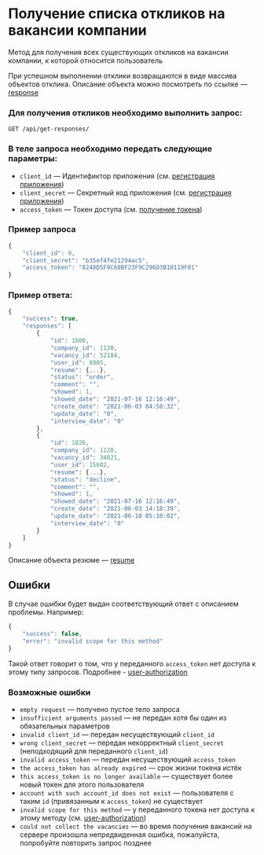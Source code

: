 # Получение списка откликов на вакансии компании

Метод для получения всех существующих откликов на вакансии компании, к которой относится пользователь

При успешном выполнении отклики возвращаются в виде массива объектов отклика. Описание объекта можно посмотреть по ссылке — [response](https://github.com/len0xx/career-api/blob/main/docs/response.md)

### Для получения откликов необходимо выполнить запрос:
```
GET /api/get-responses/
```

### В теле запроса необходимо передать следующие параметры:
* `client_id` — Идентификтор приложения (см. [регистрация приложения](https://xn--80adjbxl0aeb4ii6a.xn--p1ai/wp-admin/admin.php?page=apps))
* `client_secret` — Секретный код приложения (см. [регистрация приложения](https://xn--80adjbxl0aeb4ii6a.xn--p1ai/wp-admin/admin.php?page=apps))
* `access_token` — Токен доступа (см. [получение токена](https://github.com/len0xx/career-api/blob/main/docs/auth.md))

### Пример запроса
```javascript
{
    "client_id": 0,
    "client_secret": "b35ef4fe21294ac5",
    "access_token": "8248D5F9C68BF23F9C296D3B10119F01"
}
```

### Пример ответа:
```javascript
{
    "success": true,
    "responses": [
        {
            "id": 1600,
            "company_id": 1120,
            "vacancy_id": 52184,
            "user_id": 8905,
            "resume": {...},
            "status": "order",
            "comment": "",
            "showed": 1,
            "showed_date": "2021-07-16 12:16:49",
            "create_date": "2021-06-03 04:58:32",
            "update_date": "0",
            "interview_date": "0"
        },
        {
            "id": 1826,
            "company_id": 1120,
            "vacancy_id": 34821,
            "user_id": 15602,
            "resume": {...},
            "status": "decline",
            "comment": "",
            "showed": 1,
            "showed_date": "2021-07-16 12:16:49",
            "create_date": "2021-06-03 14:18:39",
            "update_date": "2021-06-10 05:10:02",
            "interview_date": "0"
        }
    ]
}
```

Описание объекта резюме — [resume](https://github.com/len0xx/career-api/blob/main/docs/resume.md)

## Ошибки

В случае ошибки будет выдан соответствующий ответ с описанием проблемы. Например:
```javascript
{
    "success": false,
    "error": "invalid scope for this method"
}
```
Такой ответ говорит о том, что у переданного `access_token` нет доступа к этому типу запросов. Подробнее -  [user-authorization](https://github.com/len0xx/career-api/blob/main/docs/user-authorization.md#%D0%B2%D0%BE%D0%B7%D0%BC%D0%BE%D0%B6%D0%BD%D1%8B%D0%B5-%D0%B7%D0%BD%D0%B0%D1%87%D0%B5%D0%BD%D0%B8%D1%8F-scope)

### Возможные ошибки
* `empty request` — получено пустое тело запроса
* `insufficient arguments passed` — не передан хотя бы один из обязательных параметров
* `invalid client_id` — передан несуществующий `client_id`
* `wrong client_secret` — передан некорректный `client_secret` (неподходящий для переданного `client_id`)
* `invalid access_token` — передан несуществующий `access_token`
* `the access_token has already expired` — срок жизни токена истёк
* `this access_token is no longer available` — существует более новый токен для этого пользователя
* `account with such account_id does not exist` — пользователя с таким `id` (привязанным к `access_token`) не существует
* `invalid scope for this method` — у переданного токена нет доступа к этому методу (см. [user-authorization](https://github.com/len0xx/career-api/blob/main/docs/user-authorization.md#%D0%B2%D0%BE%D0%B7%D0%BC%D0%BE%D0%B6%D0%BD%D1%8B%D0%B5-%D0%B7%D0%BD%D0%B0%D1%87%D0%B5%D0%BD%D0%B8%D1%8F-scope))
* `could not collect the vacancies` — во время получения вакансий на сервере произошла непредвиденная ошибка, пожалуйста, попробуйте повторить запрос позднее
